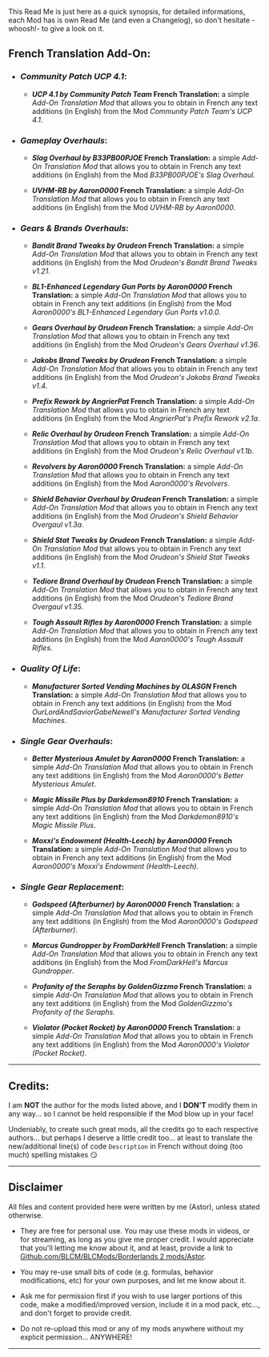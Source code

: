 This Read Me is just here as a quick synopsis, for detailed informations, each Mod has is own Read Me (and even a Changelog), so don't hesitate -whoosh!- to give a look on it.

## French Translation Add-On:

- ### *Community Patch UCP 4.1*:

  - __*UCP 4.1 by Community Patch Team* French Translation:__ a simple *Add-On Translation Mod* that allows you to obtain in French any text additions (in English) from the Mod *Community Patch Team's UCP 4.1*.

- ### *Gameplay Overhauls*:

  - __*Slag Overhaul by B33PB00PJOE* French Translation:__ a simple *Add-On Translation Mod* that allows you to obtain in French any text additions (in English) from the Mod *B33PB00PJOE's Slag Overhaul*.

  - __*UVHM-RB by Aaron0000* French Translation:__ a simple *Add-On Translation Mod* that allows you to obtain in French any text additions (in English) from the Mod *UVHM-RB by Aaron0000*.

- ### *Gears & Brands Overhauls*:

  - __*Bandit Brand Tweaks by Orudeon* French Translation:__ a simple *Add-On Translation Mod* that allows you to obtain in French any text additions (in English) from the Mod *Orudeon's Bandit Brand Tweaks v1.21*.

  - __*BL1-Enhanced Legendary Gun Ports by Aaron0000* French Translation:__ a simple *Add-On Translation Mod* that allows you to obtain in French any text additions (in English) from the Mod *Aaron0000's BL1-Enhanced Legendary Gun Ports v1.0.0*.
  
  - __*Gears Overhaul by Orudeon* French Translation:__ a simple *Add-On Translation Mod* that allows you to obtain in French any text additions (in English) from the Mod *Orudeon's Gears Overhaul v1.36*.
 
  - __*Jakobs Brand Tweaks by Orudeon* French Translation:__ a simple *Add-On Translation Mod* that allows you to obtain in French any text additions (in English) from the Mod *Orudeon's Jakobs Brand Tweaks v1.4*.

  - __*Prefix Rework by AngrierPat* French Translation:__ a simple *Add-On Translation Mod* that allows you to obtain in French any text additions (in English) from the Mod *AngrierPat's Prefix Rework v2.1a*.

  - __*Relic Overhaul by Orudeon* French Translation:__ a simple *Add-On Translation Mod* that allows you to obtain in French any text additions (in English) from the Mod *Orudeon's Relic Overhaul v1.1b*.

  - __*Revolvers by Aaron0000* French Translation:__ a simple *Add-On Translation Mod* that allows you to obtain in French any text additions (in English) from the Mod *Aaron0000's Revolvers*.

  - __*Shield Behavior Overhaul by Orudeon* French Translation:__ a simple *Add-On Translation Mod* that allows you to obtain in French any text additions (in English) from the Mod *Orudeon's Shield Behavior Overgaul v1.3a*.

  - __*Shield Stat Tweaks by Orudeon* French Translation:__ a simple *Add-On Translation Mod* that allows you to obtain in French any text additions (in English) from the Mod *Orudeon's Shield Stat Tweaks v1.1*.

  - __*Tediore Brand Overhaul by Orudeon* French Translation:__ a simple *Add-On Translation Mod* that allows you to obtain in French any text additions (in English) from the Mod *Orudeon's Tediore Brand Overgaul v1.35*.

  - __*Tough Assault Rifles by Aaron0000* French Translation:__ a simple *Add-On Translation Mod* that allows you to obtain in French any text additions (in English) from the Mod *Aaron0000's Tough Assault Rifles*.

- ### *Quality Of Life*:
  
  - __*Manufacturer Sorted Vending Machines by OLASGN* French Translation:__ a simple *Add-On Translation Mod* that allows you to obtain in French any text additions (in English) from the Mod *OurLordAndSaviorGabeNewell's Manufacturer Sorted Vending Machines*.

- ### *Single Gear Overhauls*:
  
  - __*Better Mysterious Amulet by Aaron0000* French Translation:__ a simple *Add-On Translation Mod* that allows you to obtain in French any text additions (in English) from the Mod *Aaron0000's Better Mysterious Amulet*.
  
  - __*Magic Missile Plus by Darkdemon8910* French Translation:__ a simple *Add-On Translation Mod* that allows you to obtain in French any text additions (in English) from the Mod *Darkdemon8910's Magic Missile Plus*.

  - __*Moxxi's Endowment (Health-Leech) by Aaron0000* French Translation:__ a simple *Add-On Translation Mod* that allows you to obtain in French any text additions (in English) from the Mod *Aaron0000's Moxxi's Endowment (Health-Leech)*.

- ### *Single Gear Replacement*:

  - __*Godspeed (Afterburner) by Aaron0000* French Translation:__ a simple *Add-On Translation Mod* that allows you to obtain in French any text additions (in English) from the Mod *Aaron0000's Godspeed (Afterburner)*.

  - __*Marcus Gundropper by FromDarkHell* French Translation:__ a simple *Add-On Translation Mod* that allows you to obtain in French any text additions (in English) from the Mod *FromDarkHell's Marcus Gundropper*.

  - __*Profanity of the Seraphs by GoldenGizzmo* French Translation:__ a simple *Add-On Translation Mod* that allows you to obtain in French any text additions (in English) from the Mod *GoldenGizzmo's Profanity of the Seraphs*.

  - __*Violator (Pocket Rocket) by Aaron0000* French Translation:__ a simple *Add-On Translation Mod* that allows you to obtain in French any text additions (in English) from the Mod *Aaron0000's Violator (Pocket Rocket)*.

* * * * *

## Credits:

I am __NOT__ the author for the mods listed above, and I __DON'T__ modify them in any way... so I cannot be held responsible if the Mod blow up in your face! 

Undeniably, to create such great mods, all the credits go to each respective authors... but perhaps I deserve a little credit too... at least to translate the new/additional line(s) of code ```Description``` in French without doing (too much) spelling mistakes :smirk: 

* * * * *
 
## Disclaimer

All files and content provided here were written by me (Astor), unless stated otherwise.

- They are free for personal use. You may use these mods in videos, or for streaming, as long as you give me proper credit. I would appreciate that you'll letting me know about it, and at least, provide a link to [Github.com/BLCM/BLCMods/Borderlands 2 mods/Astor](https://github.com/BLCM/BLCMods/tree/master/Borderlands%202%20mods/Astor).

- You may re-use small bits of code (e.g. formulas, behavior modifications, etc) for your own purposes, and let me know about it. 

- Ask me for permission first if you wish to use larger portions of this code, make a modified/improved version, include it in a mod pack, etc..., and don't forget to provide credit.

- Do not re-upload this mod or any of my mods anywhere without my explicit permission... ANYWHERE!

* * * * *